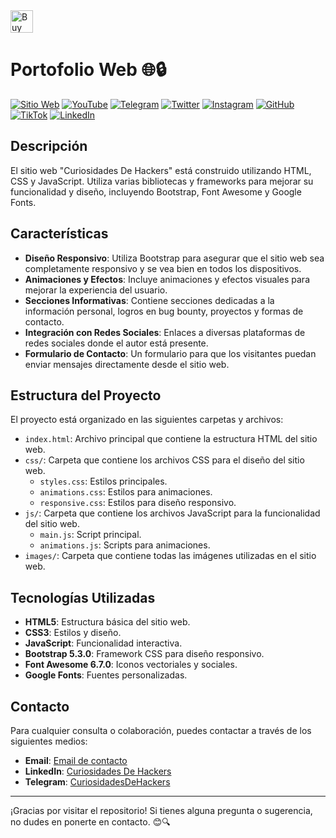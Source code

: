 <a href='https://ko-fi.com/O4O3W3IIA' target='_blank'>
  <img height='36' style='border:0px;height:36px;' src='https://storage.ko-fi.com/cdn/kofi5.png?v=6' border='0' alt='Buy Me a Coffee at ko-fi.com' />
</a>

# Portofolio Web 🌐🔒

[![Sitio Web](https://img.shields.io/badge/Sitio_Web-009ee1?style=for-the-badge&logo=Firefox&logoColor=white)](https://www.curiosidadesdehackers.com)
[![YouTube](https://img.shields.io/badge/Youtube-FF0000?style=for-the-badge&logo=youtube&logoColor=white)](https://www.youtube.com/channel/UCyFq3OKciq3VMNpTmzV1XTA)
[![Telegram](https://img.shields.io/badge/Telegram-0088cc?style=for-the-badge&logo=telegram&logoColor=white)](https://t.me/CuriosidadesDeHackers)
[![Twitter](https://img.shields.io/badge/X-1d9bf0?style=for-the-badge&logo=x&logoColor=white)](https://twitter.com/HackersCuriosos)
[![Instagram](https://img.shields.io/badge/Instagram-e1306c?style=for-the-badge&logo=instagram&logoColor=white)](https://www.instagram.com/curiosidadesdehackers/)
[![GitHub](https://img.shields.io/badge/GitHub-000?style=for-the-badge&logo=github&logoColor=white)](https://github.com/CuriosidadesDeHackers)
[![TikTok](https://img.shields.io/badge/TikTok-000000?style=for-the-badge&logo=tiktok&logoColor=white)](https://www.tiktok.com/@curiosidadesdehackers)
[![LinkedIn](https://img.shields.io/badge/LinkedIn-0077b5?style=for-the-badge&logo=linkedin&logoColor=white)](https://es.linkedin.com/in/manuel-mart%C3%ADnez-curiosidades-de-hackers-55b245289)


## Descripción

El sitio web "Curiosidades De Hackers" está construido utilizando HTML, CSS y JavaScript. Utiliza varias bibliotecas y frameworks para mejorar su funcionalidad y diseño, incluyendo Bootstrap, Font Awesome y Google Fonts.

## Características

- **Diseño Responsivo**: Utiliza Bootstrap para asegurar que el sitio web sea completamente responsivo y se vea bien en todos los dispositivos.
- **Animaciones y Efectos**: Incluye animaciones y efectos visuales para mejorar la experiencia del usuario.
- **Secciones Informativas**: Contiene secciones dedicadas a la información personal, logros en bug bounty, proyectos y formas de contacto.
- **Integración con Redes Sociales**: Enlaces a diversas plataformas de redes sociales donde el autor está presente.
- **Formulario de Contacto**: Un formulario para que los visitantes puedan enviar mensajes directamente desde el sitio web.

## Estructura del Proyecto

El proyecto está organizado en las siguientes carpetas y archivos:

- `index.html`: Archivo principal que contiene la estructura HTML del sitio web.
- `css/`: Carpeta que contiene los archivos CSS para el diseño del sitio web.
  - `styles.css`: Estilos principales.
  - `animations.css`: Estilos para animaciones.
  - `responsive.css`: Estilos para diseño responsivo.
- `js/`: Carpeta que contiene los archivos JavaScript para la funcionalidad del sitio web.
  - `main.js`: Script principal.
  - `animations.js`: Scripts para animaciones.
- `images/`: Carpeta que contiene todas las imágenes utilizadas en el sitio web.

## Tecnologías Utilizadas

- **HTML5**: Estructura básica del sitio web.
- **CSS3**: Estilos y diseño.
- **JavaScript**: Funcionalidad interactiva.
- **Bootstrap 5.3.0**: Framework CSS para diseño responsivo.
- **Font Awesome 6.7.0**: Iconos vectoriales y sociales.
- **Google Fonts**: Fuentes personalizadas.

## Contacto

Para cualquier consulta o colaboración, puedes contactar a través de los siguientes medios:

- **Email**: [Email de contacto](mailto:contacto@curiosidadesdehackers.com)
- **LinkedIn**: [Curiosidades De Hackers](https://es.linkedin.com/in/curiosidades-de-hackers)
- **Telegram**: [CuriosidadesDeHackers](https://t.me/CuriosidadesDeHackers)

---

¡Gracias por visitar el repositorio! Si tienes alguna pregunta o sugerencia, no dudes en ponerte en contacto. 😊🔍
